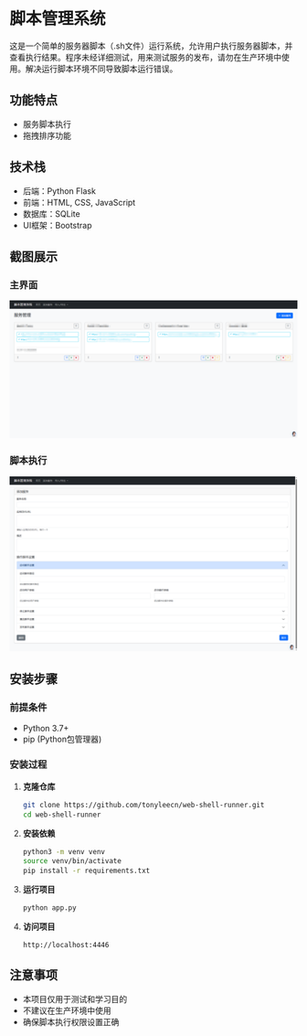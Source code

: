 # 脚本管理系统

这是一个简单的服务器脚本（.sh文件）运行系统，允许用户执行服务器脚本，并查看执行结果。程序未经详细测试，用来测试服务的发布，请勿在生产环境中使用。解决运行脚本环境不同导致脚本运行错误。

## 功能特点

- 服务脚本执行
- 拖拽排序功能

## 技术栈

- 后端：Python Flask
- 前端：HTML, CSS, JavaScript
- 数据库：SQLite
- UI框架：Bootstrap

## 截图展示

### 主界面
![主界面](demo-page/首页.png)

### 脚本执行
![脚本执行](demo-page/添加服务.png)

## 安装步骤

### 前提条件

- Python 3.7+
- pip (Python包管理器)

### 安装过程

1. **克隆仓库**
   ```bash
   git clone https://github.com/tonyleecn/web-shell-runner.git
   cd web-shell-runner
   ```

2. **安装依赖**
   ```bash
   python3 -m venv venv
   source venv/bin/activate
   pip install -r requirements.txt
   ```

3. **运行项目**
   ```bash
   python app.py
   ```

4. **访问项目**
   ```
   http://localhost:4446
   ```

## 注意事项

- 本项目仅用于测试和学习目的
- 不建议在生产环境中使用
- 确保脚本执行权限设置正确

